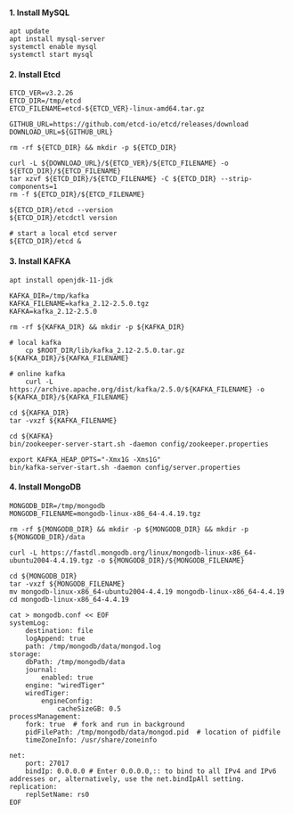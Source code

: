 
#### 1. Install MySQL
    apt update
    apt install mysql-server
    systemctl enable mysql
    systemctl start mysql

#### 2. Install Etcd

    ETCD_VER=v3.2.26
    ETCD_DIR=/tmp/etcd
    ETCD_FILENAME=etcd-${ETCD_VER}-linux-amd64.tar.gz

    GITHUB_URL=https://github.com/etcd-io/etcd/releases/download
    DOWNLOAD_URL=${GITHUB_URL}

    rm -rf ${ETCD_DIR} && mkdir -p ${ETCD_DIR}

    curl -L ${DOWNLOAD_URL}/${ETCD_VER}/${ETCD_FILENAME} -o ${ETCD_DIR}/${ETCD_FILENAME}
    tar xzvf ${ETCD_DIR}/${ETCD_FILENAME} -C ${ETCD_DIR} --strip-components=1
    rm -f ${ETCD_DIR}/${ETCD_FILENAME}

    ${ETCD_DIR}/etcd --version
    ${ETCD_DIR}/etcdctl version

    # start a local etcd server
    ${ETCD_DIR}/etcd &

#### 3. Install KAFKA
    
    apt install openjdk-11-jdk

    KAFKA_DIR=/tmp/kafka
    KAFKA_FILENAME=kafka_2.12-2.5.0.tgz
    KAFKA=kafka_2.12-2.5.0

    rm -rf ${KAFKA_DIR} && mkdir -p ${KAFKA_DIR}
    
    # local kafka
        cp $ROOT_DIR/lib/kafka_2.12-2.5.0.tar.gz ${KAFKA_DIR}/${KAFKA_FILENAME}
    
    # online kafka
        curl -L https://archive.apache.org/dist/kafka/2.5.0/${KAFKA_FILENAME} -o ${KAFKA_DIR}/${KAFKA_FILENAME}

    cd ${KAFKA_DIR}    
    tar -vxzf ${KAFKA_FILENAME}

    cd ${KAFKA}
    bin/zookeeper-server-start.sh -daemon config/zookeeper.properties

    export KAFKA_HEAP_OPTS="-Xmx1G -Xms1G"
    bin/kafka-server-start.sh -daemon config/server.properties

#### 4. Install MongoDB

    MONGODB_DIR=/tmp/mongodb
    MONGODB_FILENAME=mongodb-linux-x86_64-4.4.19.tgz

    rm -rf ${MONGODB_DIR} && mkdir -p ${MONGODB_DIR} && mkdir -p ${MONGODB_DIR}/data 

    curl -L https://fastdl.mongodb.org/linux/mongodb-linux-x86_64-ubuntu2004-4.4.19.tgz -o ${MONGODB_DIR}/${MONGODB_FILENAME}

    cd ${MONGODB_DIR}
    tar -vxzf ${MONGODB_FILENAME}
    mv mongodb-linux-x86_64-ubuntu2004-4.4.19 mongodb-linux-x86_64-4.4.19
    cd mongodb-linux-x86_64-4.4.19

    cat > mongodb.conf << EOF
    systemLog:
        destination: file
        logAppend: true
        path: /tmp/mongodb/data/mongod.log
    storage:
        dbPath: /tmp/mongodb/data
        journal:
            enabled: true
        engine: "wiredTiger"
        wiredTiger:
            engineConfig:
                cacheSizeGB: 0.5
    processManagement:
        fork: true  # fork and run in background
        pidFilePath: /tmp/mongodb/data/mongod.pid  # location of pidfile
        timeZoneInfo: /usr/share/zoneinfo

    net:
        port: 27017
        bindIp: 0.0.0.0 # Enter 0.0.0.0,:: to bind to all IPv4 and IPv6 addresses or, alternatively, use the net.bindIpAll setting.
    replication:
        replSetName: rs0
    EOF